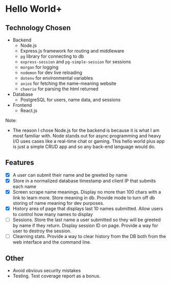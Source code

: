 # Hello World+

## Technology Chosen
- Backend
  - Node.js
  - Express.js framework for routing and middleware
  - `pg` library for connecting to db
  - `express-session` and `pg-simple-session` for sessions
  - `morgan` for logging
  - `nodemon` for dev live reloading
  - `dotenv` for environmental variables
  - `axios` for fetching the name-meaning website
  - `cheerio` for parsing the html returned
- Database
  - PostgreSQL for users, name data, and sessions
- Frontend
  - React.js

Note:
- The reason I chose Node.js for the backend is because it is
what I am most familiar with. Node stands out for async programming
and heavy I/O uses cases like a real-time chat or gaming. This
hello world plus app is just a simple CRUD app and so any back-end
language would do.

## Features
- [X] A user can submit their name and be greeted by name
- [X] Store in a normalized database timestamp and client IP that submits 
each name
- [X] Screen scrape name meanings. Display no more than 100 chars with a 
link to learn more. Store meaning in db. Provide mode to turn off db
storing of name meaning for dev purposes.
- [X] History area of page that displays last 10 names submitted. Allow
users to control how many names to display
- [ ] Sessions. Store the last name a user submitted so they will
be greeted by name if they return. Display session ID on page. Provide
a way for user to destroy the session.
- [ ] Clearning stats. Provide a way to clear history from the DB both
from the web interface and the command line.

## Other
- Avoid obvious security mistakes
- Testing. Test coverage report as a bonus.

